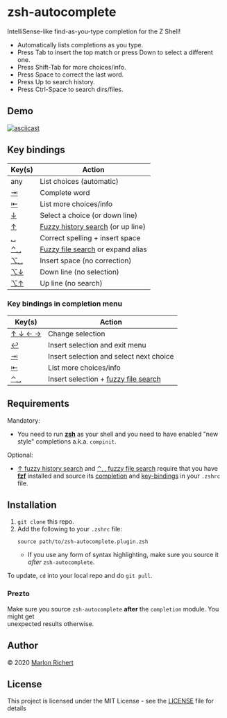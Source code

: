 # zsh-autocomplete
IntelliSense-like find-as-you-type completion for the Z Shell!
* Automatically lists completions as you type.
* Press Tab to insert the top match or press Down to select a different one.
* Press Shift-Tab for more choices/info.
* Press Space to correct the last word.
* Press Up to search history.
* Press Ctrl-Space to search dirs/files.

## Demo
[![asciicast](https://asciinema.org/a/ZKC8EXNp1Xw1z8wjs9kVqRoJN.svg)](https://asciinema.org/a/ZKC8EXNp1Xw1z8wjs9kVqRoJN)

## Key bindings
| Key(s) | Action |
| --- | --- |
| any | List choices (automatic) |
| [⇥](# "tab") | Complete word |
| [⇤](# "shift + tab") | List more choices/info |
| [↓](# "down arrow") | Select a choice (or down line) |
| [↑](# "up arrow") | [Fuzzy history search](#requirements) (or up line) |
| [␣](# "space") | Correct spelling + insert space |
| [⌃␣](# "ctrl + space") | [Fuzzy file search](#requirements) or expand alias |
| [⌥␣](# "alt/esc + space") | Insert space (no correction) |
| [⌥↓](# "alt/esc + down arrow") | Down line (no selection) |
| [⌥↑](# "alt/esc + up arrow") | Up line (no search) |


### Key bindings in completion menu
| Key(s) | Action |
| --- | --- |
| [↑ ↓ ← →](# "arrow keys") | Change selection |
| [↩︎](# "enter") | Insert selection and exit menu |
| [⇥](# "tab") | Insert selection and select next choice |
| [⇤](# "shift + tab") | List more choices/info |
| [⌃␣](# "ctrl + space") | Insert selection + [fuzzy file search](#requirements) |


## Requirements
Mandatory:
* You need to run [**zsh**](http://zsh.sourceforge.net) as your shell and you need to have enabled "new style" completions a.k.a. `compinit`.

Optional:
* [↑ fuzzy history search](#key-bindings "up arrow") and [⌃␣ fuzzy file search](#key-bindings "ctrl + space") require that you have [**fzf**](https://github.com/junegunn/fzf) installed and source its
[completion](https://github.com/junegunn/fzf/blob/master/shell/completion.zsh) and
[key-bindings](https://github.com/junegunn/fzf/blob/master/shell/key-bindings.zsh) in your `.zshrc` file.


## Installation

1. `git clone` this repo.
1. Add the following to your `.zshrc` file:
   ```shell
   source path/to/zsh-autocomplete.plugin.zsh
   ```
   * If you use any form of syntax highlighting, make sure you source it _after_ `zsh-autocomplete`.

To update, `cd` into your local repo and do `git pull`.

### Prezto
Make sure you source `zsh-autocomplete` **after** the `completion` module. You might get \
unexpected results otherwise.

## Author
© 2020 [Marlon Richert](/marlonrichert)


## License
This project is licensed under the MIT License - see the [LICENSE](/marlonrichert/.config/LICENSE)
file for details
